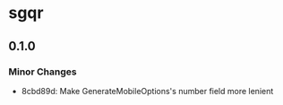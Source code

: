 # sgqr

## 0.1.0

### Minor Changes

- 8cbd89d: Make GenerateMobileOptions's number field more lenient
